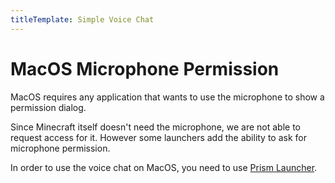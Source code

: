 ```yaml
---
titleTemplate: Simple Voice Chat
---
```


# MacOS Microphone Permission

MacOS requires any application that wants to use the microphone to show a permission dialog.

Since Minecraft itself doesn't need the microphone, we are not able to request access for it.
However some launchers add the ability to ask for microphone permission.

In order to use the voice chat on MacOS, you need to use [Prism Launcher](https://prismlauncher.org/).

<!-- ## For Advanced Users (WIP)

If you are experienced with MacOS, you can do the following steps to get other launchers to request microphone permissions.

::: danger NOTE
We do not provide support for issues with your microphone permissions if you are not using a recommended launcher.
:::

*Coming soon™* -->